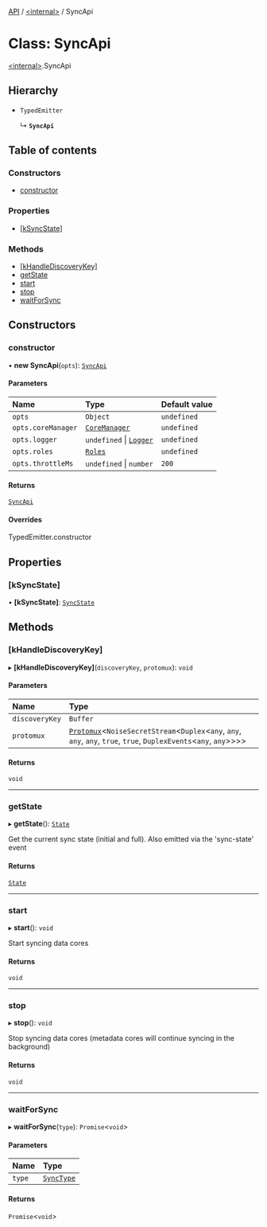 [API](../README.md) / [\<internal\>](../modules/internal_.md) / SyncApi

# Class: SyncApi

[\<internal\>](../modules/internal_.md).SyncApi

## Hierarchy

- `TypedEmitter`

  ↳ **`SyncApi`**

## Table of contents

### Constructors

- [constructor](internal_.SyncApi.md#constructor)

### Properties

- [[kSyncState]](internal_.SyncApi.md#[ksyncstate])

### Methods

- [[kHandleDiscoveryKey]](internal_.SyncApi.md#[khandlediscoverykey])
- [getState](internal_.SyncApi.md#getstate)
- [start](internal_.SyncApi.md#start)
- [stop](internal_.SyncApi.md#stop)
- [waitForSync](internal_.SyncApi.md#waitforsync)

## Constructors

### constructor

• **new SyncApi**(`opts`): [`SyncApi`](internal_.SyncApi.md)

#### Parameters

| Name | Type | Default value |
| :------ | :------ | :------ |
| `opts` | `Object` | `undefined` |
| `opts.coreManager` | [`CoreManager`](internal_.CoreManager.md) | `undefined` |
| `opts.logger` | `undefined` \| [`Logger`](internal_.Logger.md) | `undefined` |
| `opts.roles` | [`Roles`](internal_.Roles.md) | `undefined` |
| `opts.throttleMs` | `undefined` \| `number` | `200` |

#### Returns

[`SyncApi`](internal_.SyncApi.md)

#### Overrides

TypedEmitter.constructor

## Properties

### [kSyncState]

• **[kSyncState]**: [`SyncState`](internal_.SyncState.md)

## Methods

### [kHandleDiscoveryKey]

▸ **[kHandleDiscoveryKey]**(`discoveryKey`, `protomux`): `void`

#### Parameters

| Name | Type |
| :------ | :------ |
| `discoveryKey` | `Buffer` |
| `protomux` | [`Protomux`](internal_.Protomux.md)\<`NoiseSecretStream`\<`Duplex`\<`any`, `any`, `any`, `any`, ``true``, ``true``, `DuplexEvents`\<`any`, `any`\>\>\>\> |

#### Returns

`void`

___

### getState

▸ **getState**(): [`State`](../interfaces/internal_.State.md)

Get the current sync state (initial and full). Also emitted via the 'sync-state' event

#### Returns

[`State`](../interfaces/internal_.State.md)

___

### start

▸ **start**(): `void`

Start syncing data cores

#### Returns

`void`

___

### stop

▸ **stop**(): `void`

Stop syncing data cores (metadata cores will continue syncing in the background)

#### Returns

`void`

___

### waitForSync

▸ **waitForSync**(`type`): `Promise`\<`void`\>

#### Parameters

| Name | Type |
| :------ | :------ |
| `type` | [`SyncType`](../modules/internal_.md#synctype) |

#### Returns

`Promise`\<`void`\>
